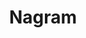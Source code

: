 ---
title: Nagram
description: Nagram is a fashion e-commerce website. I have built this website with the help of WordPress. For the backend I use MySQL. For payment I use Bkash.  
link: "https://www.nagram.com.bd/"
imagePath: "/projects/nagram.gif"


---